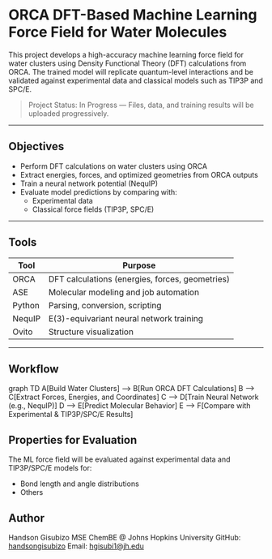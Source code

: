 # ORCA DFT-Based Machine Learning Force Field for Water Molecules

This project develops a high-accuracy machine learning force field for water clusters using Density Functional Theory (DFT) calculations from ORCA. The trained model will replicate quantum-level interactions and be validated against experimental data and classical models such as TIP3P and SPC/E.

> Project Status: In Progress — Files, data, and training results will be uploaded progressively.

---

## Objectives

- Perform DFT calculations on water clusters using ORCA  
- Extract energies, forces, and optimized geometries from ORCA outputs  
- Train a neural network potential (NequIP)  
- Evaluate model predictions by comparing with:
  - Experimental data  
  - Classical force fields (TIP3P, SPC/E)

---

## Tools

| Tool       | Purpose                                        |
|------------|------------------------------------------------|
| ORCA       | DFT calculations (energies, forces, geometries)|
| ASE        | Molecular modeling and job automation          |
| Python     | Parsing, conversion, scripting                 |
| NequIP     | E(3)-equivariant neural network training       |
| Ovito      | Structure visualization                        |

---

## Workflow

graph TD
    A[Build Water Clusters] --> B[Run ORCA DFT Calculations]
    B --> C[Extract Forces, Energies, and Coordinates]
    C --> D[Train Neural Network (e.g., NequIP)]
    D --> E[Predict Molecular Behavior]
    E --> F[Compare with Experimental & TIP3P/SPC/E Results]
    
    

## Properties for Evaluation

The ML force field will be evaluated against experimental data and TIP3P/SPC/E models for:
- Bond length and angle distributions
- Others 



## Author
Handson Gisubizo 
MSE ChemBE @ Johns Hopkins University 
GitHub: [handsongisubizo](https://github.com/handsongisubizo) 
Email: hgisubi1@jh.edu


